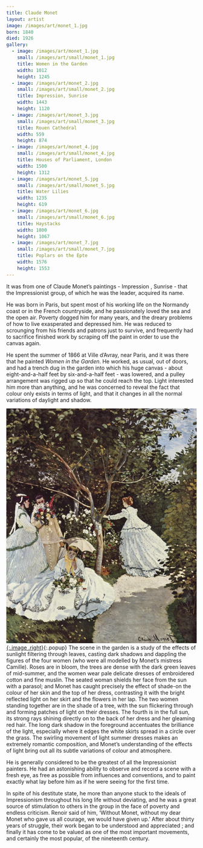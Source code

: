 ```yaml
---
title: Claude Monet
layout: artist
image: /images/art/monet_1.jpg
born: 1840
died: 1926
gallery:
  - image: /images/art/monet_1.jpg
    small: /images/art/small/monet_1.jpg
    title: Women in the Garden
    width: 1012
    height: 1245
  - image: /images/art/monet_2.jpg
    small: /images/art/small/monet_2.jpg
    title: Impression, Sunrise
    width: 1443
    height: 1120
  - image: /images/art/monet_3.jpg
    small: /images/art/small/monet_3.jpg
    title: Rouen Cathedral
    width: 559 
    height: 874 
  - image: /images/art/monet_4.jpg
    small: /images/art/small/monet_4.jpg
    title: Houses of Parliament, London
    width: 1500
    height: 1312
  - image: /images/art/monet_5.jpg
    small: /images/art/small/monet_5.jpg
    title: Water Lilies
    width: 1235
    height: 619 
  - image: /images/art/monet_6.jpg
    small: /images/art/small/monet_6.jpg
    title: Haystacks
    width: 1800
    height: 1067
  - image: /images/art/monet_7.jpg
    small: /images/art/small/monet_7.jpg
    title: Poplars on the Epte
    width: 1576
    height: 1553
---
```


It was from one of Claude Monet’s paintings - Impression , Sunrise - that the
Impressionist group, of which he was the leader, acquired its name.

He was born in Paris, but spent most of his working life on the Normandy coast
or in the French countryside, and he passionately loved the sea and the open
air. Poverty dogged him for many years, and the dreary problems of how to live
exasperated and depressed him. He was reduced to scrounging from his friends
and patrons just to survive, and frequently had to sacrifice finished work by
scraping off the paint in order to use the canvas again.

He spent the summer of 1866 at Ville d’Avray, near Paris, and it was there that
he painted _Women in the Garden_. He worked, as usual, out of doors, and had a
trench dug in the garden into which his huge canvas - about eight-and-a-half
feet by six-and-a-half feet - was lowered, and a pulley arrangement was rigged
up so that he could reach the top. Light interested him more than anything, and
he was concerned to reveal the fact that colour only exists in terms of light,
and that it changes in all the normal variations of daylight and shadow.

[![Women in the Garden](/images/art/monet_1.jpg){:.image .right}](/images/art/monet_1.jpg){:.popup}
The scene in the garden is a study of the effects of sunlight filtering through
leaves, casting dark shadows and dappling the figures of the four women (who
were all modelled by Monet’s mistress Camille).  Roses are in bloom, the trees
are dense with the dark green leaves of mid-summer, and the women wear pale
delicate dresses of embroidered cotton and fine muslin. The seated woman
shields her face from the sun with a parasol; and Monet has caught precisely
the effect of shade-on the colour of her skin and the top of her dress,
contrasting it with the bright reflected light on her skirt and the flowers
in her lap. The two women standing together are in the shade of a tree, with
the sun flickering through and forming patches of light on their dresses. The
fourth is in the full sun, its strong rays shining directly on to the back of
her dress and her gleaming red hair.  The long dark shadow in the foreground
accentuates the brilliance of the light, especially where it edges the white
skirts spread in a circle over the grass. The swirling movement of light summer
dresses makes an extremely romantic composition, and Monet’s understanding of
the effects of light bring out all its subtle variations of colour and
atmosphere.

He is generally considered to be the greatest of all the Impressionist
painters.  He had an astonishing ability to observe and record a scene with a
fresh eye, as free as possible from influences and conventions, and to paint
exactly what lay before him as if he were seeing for the first time.

In spite of his destitute state, he more than anyone stuck to the ideals of
Impressionism throughout his long life without deviating, and he was a great
source of stimulation to others in the group in the face of poverty and endless
criticism. Renoir said of him, ‘Without Monet, without my dear Monet who gave
us all courage, we would have given up.’ After about thirty years of struggle,
their work began to be understood and appreciated ; and finally it has come to
be valued as one of the most important movements, and certainly the most
popular, of the nineteenth century.
